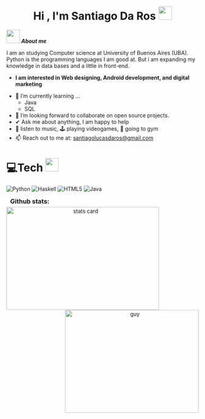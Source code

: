 <h1 align="center">Hi , I'm Santiago Da Ros <img src="https://media.giphy.com/media/hvRJCLFzcasrR4ia7z/giphy.gif" width="35"></h1>

<img src="https://media.giphy.com/media/ObNTw8Uzwy6KQ/giphy.gif" width="35px">&nbsp;***About me***

I am an studying Computer science at University of Buenos Aires (UBA). Python is the programming languages I am good at. But i am expanding my knowledge in data bases and a little in front-end.
* **I am interested in Web designing, Android development, and digital marketing**
- 🌱 I’m currently learning ...
  - Java
  - SQL
- 👯 I’m looking forward to collaborate on open source projects.
- ✔ Ask me about anything, I am happy to help
- 🎵 listen to music, 🕹️ playing videogames, 💪 going to gym
- 📫 Reach out to me at: santiagolucasdaros@gmail.com</a>

# 💻Tech <img src = "https://media2.giphy.com/media/QssGEmpkyEOhBCb7e1/giphy.gif?cid=ecf05e47a0n3gi1bfqntqmob8g9aid1oyj2wr3ds3mg700bl&rid=giphy.gif" width = 35px> 
![Python](https://img.shields.io/badge/python-3670A0?style=for-the-badge&logo=python&logoColor=ffdd54) ![Haskell](https://img.shields.io/badge/Haskell-5e5086?style=for-the-badge&logo=haskell&logoColor=white) ![HTML5](https://img.shields.io/badge/html5-%23E34F26.svg?style=for-the-badge&logo=html5&logoColor=white) ![Java](https://img.shields.io/badge/java-%23ED8B00.svg?style=for-the-badge&logo=openjdk&logoColor=white)
<p>
<h3  style= "margin:5px 10px;">Github stats:</h3>
<a align= "center" href="https://github.com/santiagodaros">
  <img alt= "stats card" height="270px" width="400" src="https://github-readme-stats.vercel.app/api?username=santiagodaros&theme=cobalt&show_icons=true&count_private=true" />
  <img align="right" height="270px" alt="guy" width="350" src="https://i.pinimg.com/originals/e4/26/70/e426702edf874b181aced1e2fa5c6cde.gif" /> </a>
</p>

